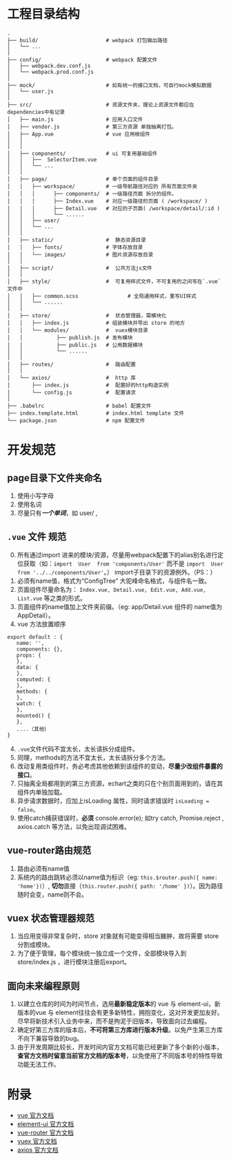 # 工程目录结构
 
```
.
├── build/                      # webpack 打包输出路径
│   └── ...                     
│
├── config/                     # webpack 配置文件
│   ├── webpack.dev.conf.js                     
│   └── webpack.prod.conf.js           
│          
├── mock/                       # 如有统一的接口文档，可自行mock模拟数据
│   └── user.js
│          
├── src/                        # 资源文件夹，理论上资源文件都应在dependencies中有记录
│   ├── main.js                 # 应用入口文件
│   ├── vendor.js               # 第三方资源 单独抽离打包。
│   ├── App.vue                 # vue 应用根组件
│   │
│   │
│   ├── components/             # ui 可复用基础组件
│   │   ├──  SelectorItem.vue    
│   │   └── ...
│   │
│   ├── page/                   # 单个页面的组件目录
│   │   ├── workspace/          # 一级导航路径对应的 所有页面文件夹
│   │   │      ├── components/  # 一级路径页面 拆分的组件。 
│   │   │      ├── Index.vue    # 对应一级路径的页面 ( /workspace/ )
│   │   │      ├── Detail.vue   # 对应的子页面( /workspace/detail/:id )
│   │   │      └── ......
│   │   ├── user/
│   │   └── ...
│   │
│   ├── static/                 #  静态资源目录
│   │   ├── fonts/              # 字体存放目录
│   │   └── images/             # 图片资源存放目录
│   │
│   ├── script/                 #  公共方法js文件
│   │
│   ├── style/                  #  可复用样式文件，不可复用的之间写在`.vue`文件中
│   │   ├── common.scss                # 全局通用样式，重写UI样式
│   │   └── ......          
│   │
│   ├── store/                  #  状态管理器，需模块化
│   │   ├── index.js            # 组装模块并导出 store 的地方
│   │   └── modules/            #  vuex模块目录
│   │           ├── publish.js  # 发布模块
│   │           ├── public.js   # 公用数据模块
│   │           └── ......
│   │
│   ├── routes/                 #  路由配置
│   │
│   └── axios/                  #  http 库
│       ├── index.js            #  配置好的http构造实例
│       └── config.js           #  配置请求             
│       
├── .babelrc                    # babel 配置文件
├── index.template.html         # index.html template 文件
└── package.json                # npm 配置文件
```

# 开发规范
## page目录下文件夹命名
1. 使用小写字母
2. 使用名词
3. 尽量只有***一个单词***，如 user/ , 

## `.vue` 文件 规范
0. 所有通过import 进来的模块/资源，尽量用webpack配置下的alias别名进行定位获取（如：` import  User  from 'components/User' `  而不是 ` import  User  from '../../components/User' `。） import子目录下的资源例外。（PS：）
1. 必须有name值，格式为“ConfigTree” 大驼峰命名格式，与组件名一致。       
2. 页面组件尽量命名为： `Index.vue, Detail.vue, Edit.vue, Add.vue, List.vue` 等之类的形式。
2. 页面组件的name值加上文件夹前缀。（eg: app/Detail.vue 组件的 name值为AppDetail）。
3. vue 方法放置顺序
 ```
export default : {
    name: '',
    components: {},
    props: {
    },
    data: {
    },
    computed: {
    },
    methods: {
    },
    watch: {
    },
    mounted() {
    },
    ....（其他）
}
 ```
4. `.vue`文件代码不宜太长，太长请拆分成组件。 
5. 同理，methods的方法不宜太长，太长请拆分多个方法。
6. 改动复用类组件时，务必考虑其他依赖到该组件的变动，**尽量少改组件暴露的接口**。
7. 只抽离全局都用到的第三方资源，echart之类的只在个别页面用到的，请在其组件内单独加载。
8. 异步请求数据时，应加上isLoading 属性，同时请求错误时 `isLoading = false`。
9. 使用catch捕获错误时，**必须** console.error(e); 如try catch, Promise.reject , axios.catch 等方法，以免出现调试困难。
 
## vue-router路由规范
1. 路由必须有name值
2. 系统内的路由跳转必须以name值为标识（eg:  `this.$router.push({ name: 'home'})`）, **切勿**直接（`this.router.push({ path: '/home' })`）。因为路径随时会变，name则不会。 

## vuex 状态管理器规范
1. 当应用变得非常复杂时，store 对象就有可能变得相当臃肿，故将需要 store 分割成模块。
2. 为了便于管理，每个模块统一独立成一个文件，全部模块导入到 store/index.js ，进行模块注册后export。

## 面向未来编程原则
1. 以建立仓库的时间为时间节点，选用**最新稳定版本**的 vue 与 element-ui，新版本的vue 与 element往往会有更多新特性，拥抱变化，这对开发更加友好。尽早将新技术引入业务中来，而不是拘泥于旧版本，导致面向过去编程。
2. 确定好第三方库的版本后，**不可将第三方库进行版本升级**。以免产生第三方库不向下兼容导致的bug。
3. 由于开发周期比较长，开发时间内官方文档可能已经更新了多个新的小版本，**查官方文档时留意当前官方文档的版本号**，以免使用了不同版本号的特性导致功能无法工作。

 
# 附录
- [vue 官方文档](https://cn.vuejs.org/)
- [element-ui 官方文档](http://element.eleme.io/#/zh-CN/component/installation)
- [vue-router 官方文档](https://router.vuejs.org/zh-cn/)
- [vuex 官方文档](https://vuex.vuejs.org/zh-cn/)
- [axios 官方文档](https://github.com/mzabriskie/axios)